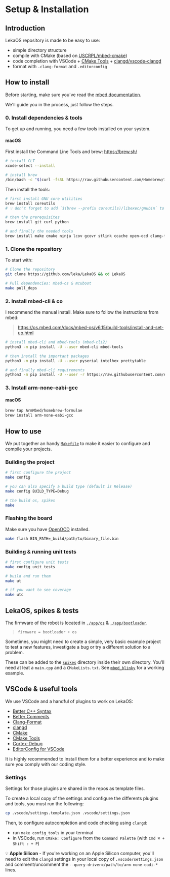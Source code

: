 # Setup & Installation

## Introduction

LekaOS repository is made to be easy to use:

- simple directory structure
- compile with CMake (based on [USCRPL/mbed-cmake](https://github.com/USCRPL/mbed-cmake/))
- code completion with VSCode + [CMake Tools](https://marketplace.visualstudio.com/items?itemName=ms-vscode.cmake-tools) + [clangd/vscode-clangd](https://github.com/clangd/vscode-clangd)
- format with `.clang-format` and `.editorconfig`

## How to install

Before starting, make sure you've read the [mbed documentation](https://os.mbed.com/docs/mbed-os/v6.15/introduction/index.html).

We'll guide you in the process, just follow the steps.

### 0. Install dependencies & tools

To get up and running, you need a few tools installed on your system.

#### macOS

First install the Command Line Tools and brew: <https://brew.sh/>

```bash
# install CLT
xcode-select --install

# install brew
/bin/bash -c "$(curl -fsSL https://raw.githubusercontent.com/Homebrew/install/HEAD/install.sh)"
```

Then install the tools:

```bash
# first install GNU core utilities
brew install coreutils
# 💡 don’t forget to add `$(brew --prefix coreutils)/libexec/gnubin` to your `$PATH`

# then the prerequisites
brew install git curl python

# and finally the needed tools
brew install make cmake ninja lcov gcovr stlink ccache open-ocd clang-format
```

### 1. Clone the repository

To start with:

```bash
# Clone the repository
git clone https://github.com/leka/LekaOS && cd LekaOS

# Pull dependencies: mbed-os & mcuboot
make pull_deps
```

### 2. Install mbed-cli & co

I recommend the manual install. Make sure to follow the instructions from mbed:

> <https://os.mbed.com/docs/mbed-os/v6.15/build-tools/install-and-set-up.html>

```bash
# install mbed-cli and mbed-tools (mbed-cli2)
python3 -m pip install -U --user mbed-cli mbed-tools

# then install the important packages
python3 -m pip install -U --user pyserial intelhex prettytable

# and finally mbed-cli requirements
python3 -m pip install -U --user -r https://raw.githubusercontent.com/ARMmbed/mbed-os/master/requirements.txt
```

### 3. Install arm-none-eabi-gcc

#### macOS

```bash
brew tap ArmMbed/homebrew-formulae
brew install arm-none-eabi-gcc
```

## How to use

We put together an handy [`Makefile`](./Makefile) to make it easier to configure and compile your projects.

### Building the project

```bash
# first configure the project
make config

# you can also specify a build type (default is Release)
make config BUILD_TYPE=Debug

# the build os, spikes
make
```

### Flashing the board

Make sure you have [OpenOCD](https://openocd.org/) installed.

```bash
make flash BIN_PATH=_build/path/to/binary_file.bin
```

### Building & running unit tests

```bash
# first configure unit tests
make config_unit_tests

# build and run them
make ut

# if you want to see coverage
make utc
```

## LekaOS, spikes & tests

The firmware of the robot is located in [`./app/os`](./app/os) & [`./app/bootloader`](./app/bootloader).

> `firmware = bootloader + os`

Sometimes, you might need to create a simple, very basic example project to test a new features, investigate a bug or try a different solution to a problem.

These can be added to the [`spikes`](./spikes) directory inside their own directory. You'll need at leat a `main.cpp` and a `CMakeLists.txt`. See [`mbed_blinky`](./spikes/mbed_blinky) for a working example.

## VSCode & useful tools

We use VSCode and a handful of plugins to work on LekaOS:

- [Better C++ Syntax](https://github.com/jeff-hykin/better-cpp-syntax)
- [Better Comments](https://github.com/aaron-bond/better-comments)
- [Clang-Format](https://github.com/xaverh/vscode-clang-format-provider)
- [clangd](https://github.com/clangd/vscode-clangd)
- [CMake](https://github.com/twxs/vs.language.cmake)
- [CMake Tools](https://github.com/microsoft/vscode-cmake-tools)
- [Cortex-Debug](https://github.com/Marus/cortex-debug)
- [EditorConfig for VSCode](https://github.com/editorconfig/editorconfig-vscode)

It is highly recommended to install them for a better experience and to make sure you comply with our coding style.

### Settings

Settings for those plugins are shared in the repos as template files.

To create a local copy of the settings and configure the differents plugins and tools, you must run the following:

```bash
cp .vscode/settings.template.json .vscode/settings.json
```

Then, to configure autocompletion and code checking using `clangd`:

- run `make config_tools` in your terminal
- in VSCode, run `CMake: Configure` from the `Command Palette` (with `Cmd ⌘ + Shift ⇧ + P`)

💡 **Apple Silicon** - If you're working on an Apple Silicon computer, you'll need to edit the `clangd` settings in your local copy of `.vscode/settings.json` and comment/uncomment the `--query-driver=/path/to/arm-none-eadi-*` lines.
